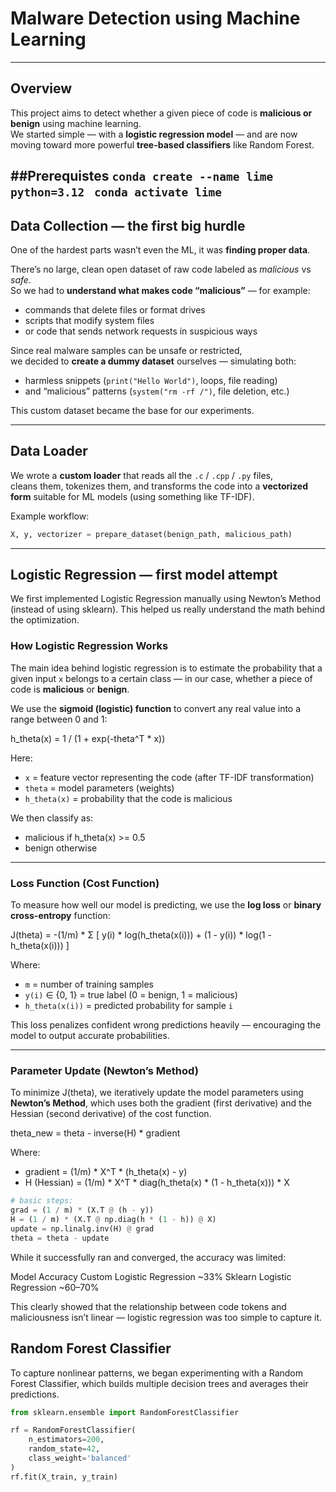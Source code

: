 #  Malware Detection using Machine Learning

---

##  Overview

This project aims to detect whether a given piece of code is **malicious or benign** using machine learning.  
We started simple — with a **logistic regression model** — and are now moving toward more powerful **tree-based classifiers** like Random Forest.


##Prerequistes 
`conda create --name lime python=3.12 `
`conda activate lime`
---

##  Data Collection — the first big hurdle

One of the hardest parts wasn’t even the ML, it was **finding proper data**.

There’s no large, clean open dataset of raw code labeled as *malicious* vs *safe*.  
So we had to **understand what makes code “malicious”** — for example:
- commands that delete files or format drives  
- scripts that modify system files  
- or code that sends network requests in suspicious ways  

Since real malware samples can be unsafe or restricted,  
we decided to **create a dummy dataset** ourselves — simulating both:
- harmless snippets (`print("Hello World")`, loops, file reading)
- and “malicious” patterns (`system("rm -rf /")`, file deletion, etc.)

This custom dataset became the base for our experiments.

---

##  Data Loader

We wrote a **custom loader** that reads all the `.c` / `.cpp` / `.py` files,  
cleans them, tokenizes them, and transforms the code into a **vectorized form** suitable for ML models (using something like TF-IDF).

Example workflow:
```python
X, y, vectorizer = prepare_dataset(benign_path, malicious_path)
```
---
## Logistic Regression — first model attempt

We first implemented Logistic Regression manually using Newton’s Method (instead of using sklearn).
This helped us really understand the math behind the optimization.

###  How Logistic Regression Works

The main idea behind logistic regression is to estimate the probability that a given input `x` belongs to a certain class — in our case, whether a piece of code is **malicious** or **benign**.

We use the **sigmoid (logistic) function** to convert any real value into a range between 0 and 1:

h_theta(x) = 1 / (1 + exp(-theta^T * x))

Here:
- `x` = feature vector representing the code (after TF-IDF transformation)
- `theta` = model parameters (weights)
- `h_theta(x)` = probability that the code is malicious  

We then classify as:
- malicious if h_theta(x) >= 0.5  
- benign otherwise  

---

###  Loss Function (Cost Function)

To measure how well our model is predicting, we use the **log loss** or **binary cross-entropy** function:

J(theta) = -(1/m) * Σ [ y(i) * log(h_theta(x(i))) + (1 - y(i)) * log(1 - h_theta(x(i))) ]

Where:
- `m` = number of training samples  
- `y(i)` ∈ {0, 1} = true label (0 = benign, 1 = malicious)  
- `h_theta(x(i))` = predicted probability for sample `i`

This loss penalizes confident wrong predictions heavily — encouraging the model to output accurate probabilities.

---

###  Parameter Update (Newton’s Method)

To minimize J(theta), we iteratively update the model parameters using **Newton’s Method**, which uses both the gradient (first derivative) and the Hessian (second derivative) of the cost function.

theta_new = theta - inverse(H) * gradient

Where:
- gradient = (1/m) * X^T * (h_theta(x) - y)
- H (Hessian) = (1/m) * X^T * diag(h_theta(x) * (1 - h_theta(x))) * X

```python
# basic steps:
grad = (1 / m) * (X.T @ (h - y))
H = (1 / m) * (X.T @ np.diag(h * (1 - h)) @ X)
update = np.linalg.inv(H) @ grad
theta = theta - update
```

While it successfully ran and converged, the accuracy was limited:

Model	Accuracy
Custom Logistic Regression	~33%
Sklearn Logistic Regression	~60–70%

This clearly showed that the relationship between code tokens and maliciousness isn’t linear — logistic regression was too simple to capture it.

## Random Forest Classifier

To capture nonlinear patterns, we began experimenting with a Random Forest Classifier, which builds multiple decision trees and averages their predictions.

```python
from sklearn.ensemble import RandomForestClassifier

rf = RandomForestClassifier(
    n_estimators=200,
    random_state=42,
    class_weight='balanced'
)
rf.fit(X_train, y_train)
```
